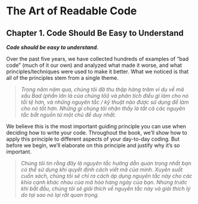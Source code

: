 # The Art of Readable Code

## Chapter 1. Code Should Be Easy to Understand

**_Code should be easy to understand._**

Over the past five years, we have collected hundreds of examples of “bad code” (much of it our own) and analyzed what made it worse, and what principles/techniques were used to make it better. What we noticed is that all of the principles stem from a single theme.

>*Trong năm năm qua, chúng tôi đã thu thập hàng trăm ví dụ về mã xấu Bad (phần lớn là của chúng tôi) và phân tích điều gì làm cho nó tồi tệ hơn, và những nguyên tắc / kỹ thuật nào được sử dụng để làm cho nó tốt hơn. Những gì chúng tôi nhận thấy là tất cả các nguyên tắc bắt nguồn từ một chủ đề duy nhất.*

We believe this is the most important guiding principle you can use when deciding how to write your code. Throughout the book, we’ll show how to apply this principle to different aspects of your day-to-day coding. But before we begin, we’ll elaborate on this principle and justify why it’s so important.

>*Chúng tôi tin rằng đây là nguyên tắc hướng dẫn quan trọng nhất bạn có thể sử dụng khi quyết định cách viết mã của mình. Xuyên suốt cuốn sách, chúng tôi sẽ chỉ ra cách áp dụng nguyên tắc này cho các khía cạnh khác nhau của mã hóa hàng ngày của bạn. Nhưng trước khi bắt đầu, chúng tôi sẽ giải thích về nguyên tắc này và giải thích lý do tại sao nó lại rất quan trọng.*
